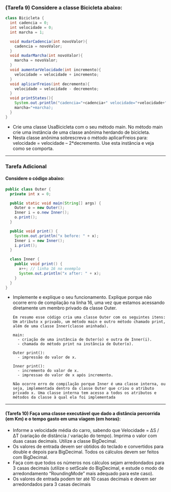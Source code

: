 ### (Tarefa 9) Considere a classe Bicicleta abaixo:

```java
class Bicicleta {
  int cadencia = 0;
  int velocidade = 0;
  int marcha = 1;

  void mudarCadencia(int novoValor){
    cadencia = novoValor;
  }
  void mudarMarcha(int novoValor){
    marcha = novoValor;
  }
  void aumentarVelocidade(int incremento){
    velocidade = velocidade + incremento;
  }
  void aplicarFreios(int decremento){
    velocidade = velocidade - decremento;
  }
  void printStates(){
    System.out.println("cadencia="+cadencia+" velocidade="+velocidade+"
    marcha="+marcha);
  }
}
```
- Crie uma classe UsaBicicleta com o seu método main. No método main crie uma instância de uma classe anônima herdando de bicicleta. 
- Nesta classe anônima sobrescreva o método
aplicarFreios para: velocidade = velocidade – 2*decremento. Use esta instância e veja como se comporta.

---

### Tarefa Adicional

#### Considere o código abaixo:

```java
public class Outer {
  private int x = 0;

  public static void main(String[] args) {
    Outer o = new Outer();
    Inner i = o.new Inner();
    o.print();
  }

  public void print() {
    System.out.println("x before: " + x);
    Inner i = new Inner();
    i.print();
  }

  class Inner {
    public void print() {
      x++; // linha 16 no exemplo
      System.out.println("x after: " + x);
    }
  }
}
```

- Implemente e explique o seu funcionamento. Explique porque não ocorre erro de compilação na linha 16, uma vez que estamos acessando diretamente um membro privado da classe Outer.

      Em resumo esse código cria uma classe Outer com os seguintes itens:
      Um atributo x privado, um método main e outro método chamado print, além de uma classe Inner(classe aninhada).

      main:
        - criação de uma instância de Outer(o) e outra de Inner(i).
        - chamada do método print na instância de Outer(o).
      
      Outer print():
        - impressão do valor de x.

      Inner print():
        - incremento do valor de x.
        - impressao do valor de x após incremento.

      Não ocorre erro de compilação porque Inner é uma classe interna, ou seja, implementada dentro da classe Outer que criou o atributo privado x. Uma classe interna tem acesso a todos os atributos e métodos da classe à qual ela foi implementada
      


---

#### (Tarefa 10) Faça uma classe executável que dado a distância percorrida (em Km) e o tempo gasto em uma viagem (em horas):

- Informe a velocidade média do carro, sabendo que Velocidade = &Delta;S / &Delta;T (variação de distância / variação do tempo). Imprima o valor com duas casas decimais. Utilize a classe BigDecimal. 
- Os valores de entrada devem ser obtidos do teclado e convertidos para double e depois para BigDecimal. Todos os
cálculos devem ser feitos com BigDecimal. 
- Faça com que todos os números nos cálculos
sejam arredondados para 3 casas decimais (utilize o setScale do BigDecimal, e estude o modo de arredondamento “RoundingMode” mais adequado para este caso). 
- Os valores de entrada podem ter até 10 casas decimais e devem ser arredondados para 3 casas decimais